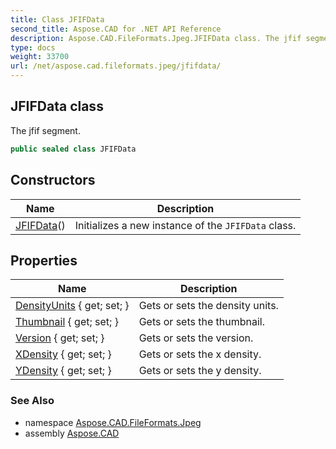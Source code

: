 ```yaml
---
title: Class JFIFData
second_title: Aspose.CAD for .NET API Reference
description: Aspose.CAD.FileFormats.Jpeg.JFIFData class. The jfif segment
type: docs
weight: 33700
url: /net/aspose.cad.fileformats.jpeg/jfifdata/
---
```

## JFIFData class

The jfif segment.

```csharp
public sealed class JFIFData
```

## Constructors

| Name | Description |
| --- | --- |
| [JFIFData](jfifdata/)() | Initializes a new instance of the `JFIFData` class. |

## Properties

| Name | Description |
| --- | --- |
| [DensityUnits](../../aspose.cad.fileformats.jpeg/jfifdata/densityunits/) { get; set; } | Gets or sets the density units. |
| [Thumbnail](../../aspose.cad.fileformats.jpeg/jfifdata/thumbnail/) { get; set; } | Gets or sets the thumbnail. |
| [Version](../../aspose.cad.fileformats.jpeg/jfifdata/version/) { get; set; } | Gets or sets the version. |
| [XDensity](../../aspose.cad.fileformats.jpeg/jfifdata/xdensity/) { get; set; } | Gets or sets the x density. |
| [YDensity](../../aspose.cad.fileformats.jpeg/jfifdata/ydensity/) { get; set; } | Gets or sets the y density. |

### See Also

* namespace [Aspose.CAD.FileFormats.Jpeg](../../aspose.cad.fileformats.jpeg/)
* assembly [Aspose.CAD](../../)


